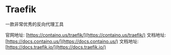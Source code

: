 # Traefik

一款非常优秀的反向代理工具

官网地址: [https://containo.us/traefik/](https://containo.us/traefik/)
文档地址: [https://docs.containo.us/](https://docs.containo.us/)
文档地址: [https://docs.traefik.io/](https://docs.traefik.io/)
